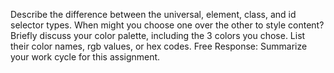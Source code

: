 Describe the difference between the universal, element, class, and id selector types. When might you choose one over the other to style content?
Briefly discuss your color palette, including the 3 colors you chose. List their color names, rgb values, or hex codes.
Free Response: Summarize your work cycle for this assignment.
